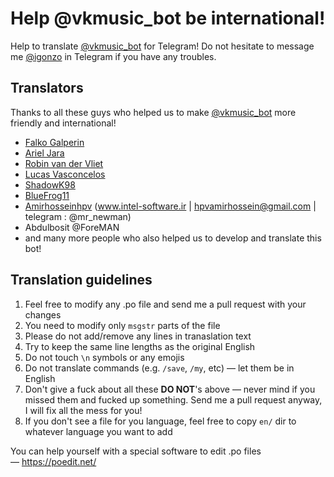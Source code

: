 # Help @vkmusic_bot be international!
Help to translate [@vkmusic_bot](https://telegram.me/vkmusic_bot) for Telegram!
Do not hesitate to message me [@igonzo](https://telegram.me/igonzo) in Telegram if you have any troubles.

## Translators
Thanks to all these guys who helped us to make [@vkmusic_bot](https://telegram.me/vkmusic_bot) more friendly and international!
* [Falko Galperin](https://github.com/falko17)
* [Ariel Jara](https://github.com/redorio)
* [Robin van der Vliet](https://github.com/robin0van0der0v)
* [Lucas Vasconcelos](https://github.com/lucaslg26)
* [ShadowK98](https://github.com/shadowk98)
* [BlueFrog11](https://github.com/bluefrog11)
* [Amirhosseinhpv](https://github.com/intel-software) (www.intel-software.ir | hpvamirhossein@gmail.com | telegram : @mr_newman)
* Abdulbosit @ForeMAN
* and many more people who also helped us to develop and translate this bot!

## Translation guidelines
1. Feel free to modify any .po file and send me a pull request with your changes
2. You need to modify only `msgstr` parts of the file
3. Please do not add/remove any lines in tranaslation text
4. Try to keep the same line lengths as the original English 
4. Do not touch `\n` symbols or any emojis
5. Do not translate commands (e.g. `/save`, `/my`, etc) — let them be in English
6. Don't give a fuck about all these **DO NOT**'s above — never mind if you missed them and fucked up something. Send me a pull request anyway, I will fix all the mess for you!
7. If you don't see a file for you language, feel free to copy `en/` dir to whatever language you want to add

You can help yourself with a special software to edit .po files — https://poedit.net/
